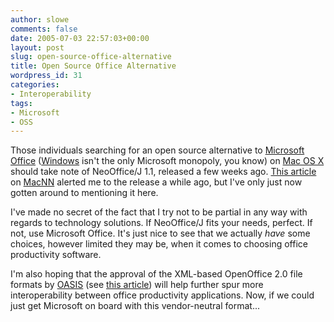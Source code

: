 ```yaml
---
author: slowe
comments: false
date: 2005-07-03 22:57:03+00:00
layout: post
slug: open-source-office-alternative
title: Open Source Office Alternative
wordpress_id: 31
categories:
- Interoperability
tags:
- Microsoft
- OSS
---
```


Those individuals searching for an open source alternative to [Microsoft Office](http://www.microsoft.com/office/) ([Windows](http://www.microsoft.com/windows/) isn't the only Microsoft monopoly, you know) on [Mac OS X](http://www.apple.com/macosx/) should take note of NeoOffice/J 1.1, released a few weeks ago. [This article](http://www.macnn.com/articles/05/06/21/neooffice.j.1.1.released/) on [MacNN](http://www.macnn.com/) alerted me to the release a while ago, but I've only just now gotten around to mentioning it here.

I've made no secret of the fact that I try not to be partial in any way with regards to technology solutions. If NeoOffice/J fits your needs, perfect. If not, use Microsoft Office. It's just nice to see that we actually _have_ some choices, however limited they may be, when it comes to choosing office productivity software.

I'm also hoping that the approval of the XML-based OpenOffice 2.0 file formats by [OASIS](http://www.oasis-open.org/) (see [this article](http://www.eweek.com/article2/0,1759,1819239,00.asp?)) will help further spur more interoperability between office productivity applications. Now, if we could just get Microsoft on board with this vendor-neutral format...
